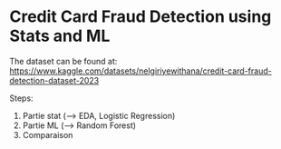 # Credit Card Fraud Detection using Stats and ML

The dataset can be found at: https://www.kaggle.com/datasets/nelgiriyewithana/credit-card-fraud-detection-dataset-2023

Steps:
1. Partie stat (--> EDA, Logistic Regression)
2. Partie ML (--> Random Forest)
3. Comparaison

